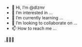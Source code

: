 


- 👋 Hi, I’m @dlzmr
- 👀 I’m interested in ...
- 🌱 I’m currently learning ...
- 💞️ I’m looking to collaborate on ...
- 📫 How to reach me ...

<!---
dlzmr/dlzmr is a ✨ special ✨ repository because its `README.md` (this file) appears on your GitHub profile.
You can click the Preview link to take a look at your changes.
--->

,💯👏🙌
